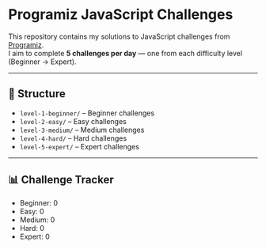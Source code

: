 # Programiz JavaScript Challenges

This repository contains my solutions to JavaScript challenges from [Programiz](https://www.programiz.com/javascript).  
I aim to complete **5 challenges per day** — one from each difficulty level (Beginner → Expert).

---

## 📂 Structure

- `level-1-beginner/` – Beginner challenges
- `level-2-easy/` – Easy challenges
- `level-3-medium/` – Medium challenges
- `level-4-hard/` – Hard challenges
- `level-5-expert/` – Expert challenges

---

## 📊 Challenge Tracker

- Beginner: 0
- Easy: 0
- Medium: 0
- Hard: 0
- Expert: 0
